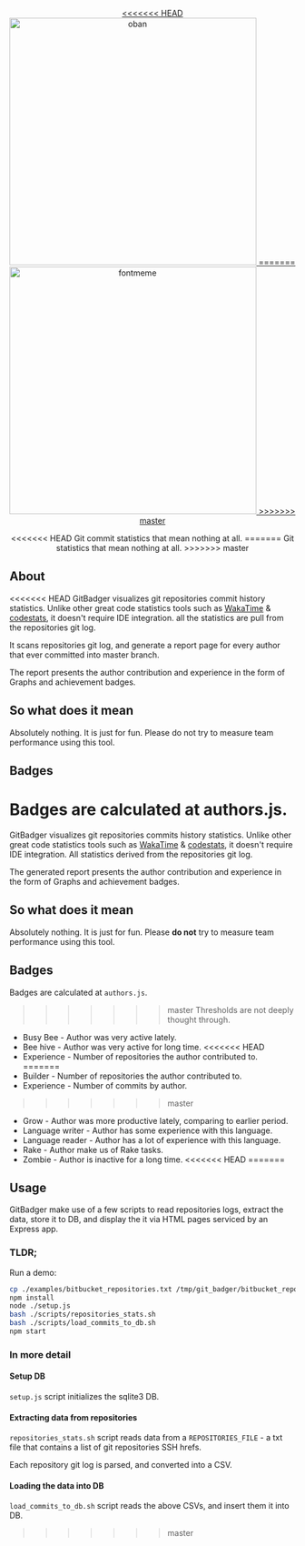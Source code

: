 <p align="center">
  <a href="https://github.com/guyogev/git-badger">
<<<<<<< HEAD
    <img alt="oban" src="https://fontmeme.com/permalink/190719/adb295d9b28b5092fadf8337ee09c490.png" width="435" />
=======
    <img alt="fontmeme" src="https://fontmeme.com/permalink/190719/adb295d9b28b5092fadf8337ee09c490.png" width="435" />
>>>>>>> master
  </a>
</p>

<p align="center">
<<<<<<< HEAD
  Git commit statistics that mean nothing at all.
=======
  Git statistics that mean nothing at all.
>>>>>>> master
</p>

## About

<<<<<<< HEAD
GitBadger visualizes git repositories commit history statistics.
Unlike other great code statistics tools such as [WakaTime](https://wakatime.com/vs-code-stats) & [codestats](https://codestats.net/), it doesn't require IDE integration. all the statistics are pull from the repositories git log.

It scans repositories git log, and generate a report page for every author that ever committed into master branch.

The report presents the author contribution and experience in the form of Graphs and achievement badges.

## So what does it mean

Absolutely nothing. It is just for fun. Please do not try to measure team performance using this tool.

## Badges

Badges are calculated at authors.js.
=======
GitBadger visualizes git repositories commits history statistics.
Unlike other great code statistics tools such as [WakaTime](https://wakatime.com/vs-code-stats) & [codestats](https://codestats.net/), it doesn't require IDE integration. All statistics derived from the repositories git log.

The generated report presents the author contribution and experience in the form of Graphs and achievement badges.

## So what does it mean

Absolutely nothing. It is just for fun. Please **do not** try to measure team performance using this tool.

## Badges

Badges are calculated at `authors.js`.
>>>>>>> master
Thresholds are not deeply thought through.

- Busy Bee - Author was very active lately.
- Bee hive - Author was very active for long time.
<<<<<<< HEAD
- Experience - Number of repositories the author contributed to.
=======
- Builder - Number of repositories the author contributed to.
- Experience - Number of commits by author.
>>>>>>> master
- Grow - Author was more productive lately, comparing to earlier period.
- Language writer - Author has some experience with this language.
- Language reader - Author has a lot of experience with this language.
- Rake - Author make us of Rake tasks.
- Zombie - Author is inactive for a long time.
<<<<<<< HEAD
=======

## Usage

GitBadger make use of a few scripts to read repositories logs, extract the data, store it to DB, and display the it via HTML pages serviced by an Express app.

### TLDR;
Run a demo:

``` bash
cp ./examples/bitbucket_repositories.txt /tmp/git_badger/bitbucket_repositories.txt
npm install
node ./setup.js
bash ./scripts/repositories_stats.sh
bash ./scripts/load_commits_to_db.sh
npm start
```

### In more detail

#### Setup DB

`setup.js` script initializes the sqlite3 DB.

#### Extracting data from repositories

`repositories_stats.sh` script reads data from a `REPOSITORIES_FILE` - a txt file that contains a list of git repositories SSH hrefs.

Each repository git log is parsed, and converted into a CSV.

#### Loading the data into DB

`load_commits_to_db.sh` script reads the above CSVs, and insert them it into DB.
>>>>>>> master
